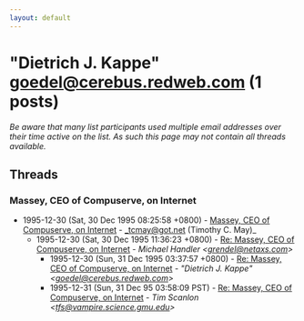 ```yaml
---
layout: default
---
```


# "Dietrich J. Kappe" <goedel@cerebus.redweb.com> (1 posts)

_Be aware that many list participants used multiple email addresses over their time active on the list. As such this page may not contain all threads available._

## Threads

### Massey, CEO of Compuserve, on Internet
+ 1995-12-30 (Sat, 30 Dec 1995 08:25:58 +0800) - [Massey, CEO of Compuserve, on Internet](/archive/1995/12/aa91198fa55aebcc672fcb64ffd5bb678ee19878be7d98e74fa4048afc3a1527) - _tcmay@got.net (Timothy C. May)_
  + 1995-12-30 (Sat, 30 Dec 1995 11:36:23 +0800) - [Re: Massey, CEO of Compuserve, on Internet](/archive/1995/12/496eb9acf8c706d42b6effed387aa5261e9bae61371919424049df06dcd5881e) - _Michael Handler \<grendel@netaxs.com\>_
    + 1995-12-30 (Sun, 31 Dec 1995 03:37:57 +0800) - [Re: Massey, CEO of Compuserve, on Internet](/archive/1995/12/058f27a572b6cec7be011c69101e9e766421410ff38dae45fe13b0609fa8b739) - _"Dietrich J. Kappe" \<goedel@cerebus.redweb.com\>_
    + 1995-12-31 (Sun, 31 Dec 95 03:58:09 PST) - [Re: Massey, CEO of Compuserve, on Internet](/archive/1995/12/1ed0086a775f2f576f282aa96a947279132a6e6da9e1aff4d63ad6d57fbc27bc) - _Tim Scanlon \<tfs@vampire.science.gmu.edu\>_

